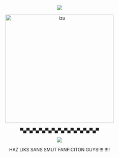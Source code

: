 <p align="center">
    <img width="" src="https://images-wixmp-ed30a86b8c4ca887773594c2.wixmp.com/f/9c3e2b5f-fd8a-4fab-9442-21db53a8af6b/d6ekdb0-e41eb85f-0870-4987-9a58-cc438907a0d0.png?token=eyJ0eXAiOiJKV1QiLCJhbGciOiJIUzI1NiJ9.eyJzdWIiOiJ1cm46YXBwOjdlMGQxODg5ODIyNjQzNzNhNWYwZDQxNWVhMGQyNmUwIiwiaXNzIjoidXJuOmFwcDo3ZTBkMTg4OTgyMjY0MzczYTVmMGQ0MTVlYTBkMjZlMCIsIm9iaiI6W1t7InBhdGgiOiJcL2ZcLzljM2UyYjVmLWZkOGEtNGZhYi05NDQyLTIxZGI1M2E4YWY2YlwvZDZla2RiMC1lNDFlYjg1Zi0wODcwLTQ5ODctOWE1OC1jYzQzODkwN2EwZDAucG5nIn1dXSwiYXVkIjpbInVybjpzZXJ2aWNlOmZpbGUuZG93bmxvYWQiXX0.l5jyaU5sDUd1oIe0GFwmcGtdJ-o3qldjRejYLUIYY1M">
</p>
<p align="center">
    <img width="340" src="https://images-wixmp-ed30a86b8c4ca887773594c2.wixmp.com/f/71fbb00b-be92-4757-8791-0aaae3cc055d/deg64ph-f155d651-3b00-41e2-94c1-778c30fe4e84.png?token=eyJ0eXAiOiJKV1QiLCJhbGciOiJIUzI1NiJ9.eyJzdWIiOiJ1cm46YXBwOjdlMGQxODg5ODIyNjQzNzNhNWYwZDQxNWVhMGQyNmUwIiwiaXNzIjoidXJuOmFwcDo3ZTBkMTg4OTgyMjY0MzczYTVmMGQ0MTVlYTBkMjZlMCIsIm9iaiI6W1t7InBhdGgiOiJcL2ZcLzcxZmJiMDBiLWJlOTItNDc1Ny04NzkxLTBhYWFlM2NjMDU1ZFwvZGVnNjRwaC1mMTU1ZDY1MS0zYjAwLTQxZTItOTRjMS03NzhjMzBmZTRlODQucG5nIn1dXSwiYXVkIjpbInVybjpzZXJ2aWNlOmZpbGUuZG93bmxvYWQiXX0.cenibuaHcnEn1QyqGCKR84BPrfkkSe-2Hr8Ylll-PYk" alt="izu">
</p>
<p align="center">
 ▀▄▀▄▀▄▀▄▀▄▀▄▀▄▀▄▀▄▀▄▀▄▀▄▀
 </p>
<p align="center">
    <img width="" src="https://images-wixmp-ed30a86b8c4ca887773594c2.wixmp.com/f/453a0a7f-bdb5-4f8e-8c33-65eadea41b0b/dbhkko7-01ce5f4a-1231-4ea4-a2b4-1bcfb77c84ac.gif?token=eyJ0eXAiOiJKV1QiLCJhbGciOiJIUzI1NiJ9.eyJpc3MiOiJ1cm46YXBwOjdlMGQxODg5ODIyNjQzNzNhNWYwZDQxNWVhMGQyNmUwIiwic3ViIjoidXJuOmFwcDo3ZTBkMTg4OTgyMjY0MzczYTVmMGQ0MTVlYTBkMjZlMCIsImF1ZCI6WyJ1cm46c2VydmljZTpmaWxlLmRvd25sb2FkIl0sIm9iaiI6W1t7InBhdGgiOiIvZi80NTNhMGE3Zi1iZGI1LTRmOGUtOGMzMy02NWVhZGVhNDFiMGIvZGJoa2tvNy0wMWNlNWY0YS0xMjMxLTRlYTQtYTJiNC0xYmNmYjc3Yzg0YWMuZ2lmIn1dXX0.h8s_BbobvUVLDxtHsXGcDmLPBaPR3QQcNhmETPJqJqI">
</p>
<p align="center">
    HAZ LIKS SANS SMUT FANFICITON GUYS!!!!!!!!!
</p>
